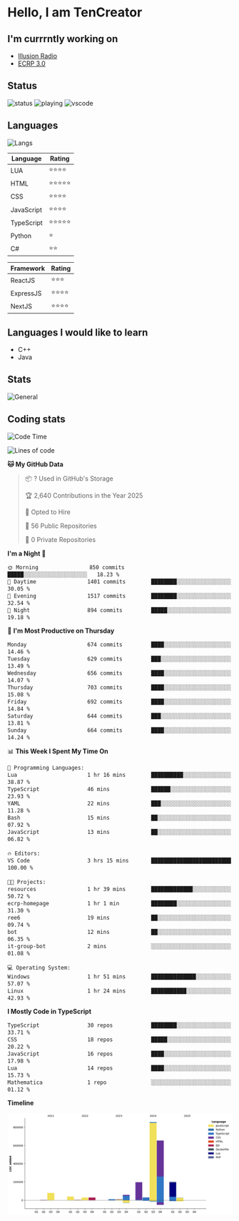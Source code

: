 # Hello, I am TenCreator

## I'm currrntly working on
- [Illusion Radio](https://illusionradio.co.uk/)
- [ECRP 3.0](http://github.com/Emerald-Coast-Roleplay/)

## Status
![status](https://api.statusbadges.me/badge/status/518334475038359555?simple=true&style=for-the-badge)
![playing](https://api.statusbadges.me/badge/playing/518334475038359555?style=for-the-badge)
![vscode](https://api.statusbadges.me/badge/vscode/518334475038359555?style=for-the-badge)

## Languages
![Langs](https://github-readme-stats.vercel.app/api/top-langs/?username=tencreator&layout=compact&theme=radical)


|Language|Rating|
|--------|------|
|LUA|⭐️⭐️⭐️⭐️|
|HTML|⭐️⭐️⭐️⭐️⭐️|
|CSS|⭐️⭐️⭐️⭐️|
|JavaScript|⭐️⭐️⭐️⭐️|
|TypeScript|⭐️⭐️⭐️⭐️⭐️|
|Python|⭐️|
|C#|⭐️⭐️ |

|Framework|Rating|
|--------|------|
|ReactJS|⭐️⭐️⭐|
|ExpressJS|⭐️⭐️⭐️⭐️|
|NextJS|⭐️⭐️⭐⭐️|

## Languages I would like to learn
- C++
- Java

## Stats
![General](https://github-readme-stats.vercel.app/api?username=tencreator&show_icons=true&theme=radical)

## Coding stats

<!--START_SECTION:waka-->
![Code Time](http://img.shields.io/badge/Code%20Time-548%20hrs%206%20mins-blue)

![Lines of code](https://img.shields.io/badge/From%20Hello%20World%20I%27ve%20Written-2.2%20million%20lines%20of%20code-blue)

**🐱 My GitHub Data** 

> 📦 ? Used in GitHub's Storage 
 > 
> 🏆 2,640 Contributions in the Year 2025
 > 
> 💼 Opted to Hire
 > 
> 📜 56 Public Repositories 
 > 
> 🔑 0 Private Repositories 
 > 
**I'm a Night 🦉** 

```text
🌞 Morning                850 commits         █████░░░░░░░░░░░░░░░░░░░░   18.23 % 
🌆 Daytime                1401 commits        ████████░░░░░░░░░░░░░░░░░   30.05 % 
🌃 Evening                1517 commits        ████████░░░░░░░░░░░░░░░░░   32.54 % 
🌙 Night                  894 commits         █████░░░░░░░░░░░░░░░░░░░░   19.18 % 
```
📅 **I'm Most Productive on Thursday** 

```text
Monday                   674 commits         ████░░░░░░░░░░░░░░░░░░░░░   14.46 % 
Tuesday                  629 commits         ███░░░░░░░░░░░░░░░░░░░░░░   13.49 % 
Wednesday                656 commits         ████░░░░░░░░░░░░░░░░░░░░░   14.07 % 
Thursday                 703 commits         ████░░░░░░░░░░░░░░░░░░░░░   15.08 % 
Friday                   692 commits         ████░░░░░░░░░░░░░░░░░░░░░   14.84 % 
Saturday                 644 commits         ███░░░░░░░░░░░░░░░░░░░░░░   13.81 % 
Sunday                   664 commits         ████░░░░░░░░░░░░░░░░░░░░░   14.24 % 
```


📊 **This Week I Spent My Time On** 

```text
💬 Programming Languages: 
Lua                      1 hr 16 mins        ██████████░░░░░░░░░░░░░░░   38.87 % 
TypeScript               46 mins             ██████░░░░░░░░░░░░░░░░░░░   23.93 % 
YAML                     22 mins             ███░░░░░░░░░░░░░░░░░░░░░░   11.28 % 
Bash                     15 mins             ██░░░░░░░░░░░░░░░░░░░░░░░   07.92 % 
JavaScript               13 mins             ██░░░░░░░░░░░░░░░░░░░░░░░   06.82 % 

🔥 Editors: 
VS Code                  3 hrs 15 mins       █████████████████████████   100.00 % 

🐱‍💻 Projects: 
resources                1 hr 39 mins        █████████████░░░░░░░░░░░░   50.72 % 
ecrp-homepage            1 hr 1 min          ████████░░░░░░░░░░░░░░░░░   31.30 % 
ree6                     19 mins             ██░░░░░░░░░░░░░░░░░░░░░░░   09.74 % 
bot                      12 mins             ██░░░░░░░░░░░░░░░░░░░░░░░   06.35 % 
it-group-bot             2 mins              ░░░░░░░░░░░░░░░░░░░░░░░░░   01.08 % 

💻 Operating System: 
Windows                  1 hr 51 mins        ██████████████░░░░░░░░░░░   57.07 % 
Linux                    1 hr 24 mins        ███████████░░░░░░░░░░░░░░   42.93 % 
```

**I Mostly Code in TypeScript** 

```text
TypeScript               30 repos            ████████░░░░░░░░░░░░░░░░░   33.71 % 
CSS                      18 repos            █████░░░░░░░░░░░░░░░░░░░░   20.22 % 
JavaScript               16 repos            ████░░░░░░░░░░░░░░░░░░░░░   17.98 % 
Lua                      14 repos            ████░░░░░░░░░░░░░░░░░░░░░   15.73 % 
Mathematica              1 repo              ░░░░░░░░░░░░░░░░░░░░░░░░░   01.12 % 
```



**Timeline**

![Lines of Code chart](https://raw.githubusercontent.com/tencreator/tencreator/main/assets/bar_graph.png)


<!--END_SECTION:waka-->
